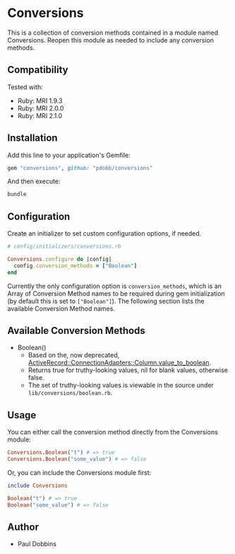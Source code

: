 # Conversions

This is a collection of conversion methods contained in a module named
Conversions. Reopen this module as needed to include any conversion methods.

## Compatibility

Tested with:

* Ruby: MRI 1.9.3
* Ruby: MRI 2.0.0
* Ruby: MRI 2.1.0

## Installation

Add this line to your application's Gemfile:

```ruby
gem "conversions", github: "pdobb/conversions"
```

And then execute:

```ruby
bundle
```

## Configuration

Create an initializer to set custom configuration options, if needed.

```ruby
# config/initializers/conversions.rb

Conversions.configure do |config|
  config.conversion_methods = ["Boolean"]
end
```

Currently the only configuration option is `conversion_methods`, which is an Array of Conversion Method names to be required during gem initialization (by default this is set to `["Boolean"]`). The following section lists the available Conversion Method names.

## Available Conversion Methods

* Boolean()
  * Based on the, now deprecated, [ActiveRecord::ConnectionAdapters::Column.value_to_boolean](http://www.rubydoc.info/docs/rails/ActiveRecord/ConnectionAdapters/Column.value_to_boolean).
  * Returns true for truthy-looking values, nil for blank values, otherwise false.
  * The set of truthy-looking values is viewable in the source under `lib/conversions/boolean.rb`.

## Usage

You can either call the conversion method directly from the Conversions module:

```ruby
Conversions.Boolean("t") # => true
Conversions.Boolean("some_value") # => false
```

Or, you can include the Conversions module first:

```ruby
include Conversions

Boolean("t") # => true
Boolean("some_value") # => false
```

## Author

- Paul Dobbins
